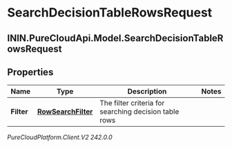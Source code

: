 # SearchDecisionTableRowsRequest

## ININ.PureCloudApi.Model.SearchDecisionTableRowsRequest

## Properties

|Name | Type | Description | Notes|
|------------ | ------------- | ------------- | -------------|
| **Filter** | [**RowSearchFilter**](RowSearchFilter) | The filter criteria for searching decision table rows | |



_PureCloudPlatform.Client.V2 242.0.0_

